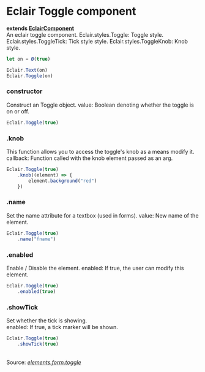 # Eclair Toggle component
__extends [EclairComponent](https://github.com/SamGarlick/Eclair/tree/main/src/elements/component.js)__<br/>
An eclair toggle component.
Eclair.styles.Toggle: Toggle style.
Eclair.styles.ToggleTick: Tick style style.
Eclair.styles.ToggleKnob: Knob style.
```javascript
let on = Ø(true)

Eclair.Text(on)
Eclair.Toggle(on)
```
### constructor
Construct an Toggle object.
value: Boolean denoting whether the toggle is on or off.
```javascript
Eclair.Toggle(true)
```
### .knob
This function allows you to access the toggle's knob as a means modify it.
callback: Function called with the knob element passed as an arg.
```javascript
Eclair.Toggle(true)
    .knob((element) => {
        element.background("red")
    })
```
### .name
Set the name attribute for a textbox (used in forms).
value: New name of the element.
```javascript
Eclair.Toggle(true)
    .name("fname")
```
### .enabled
Enable / Disable the element.
enabled: If true, the user can modify this element.
```javascript
Eclair.Toggle(true)
    .enabled(true)
```
### .showTick
Set whether the tick is showing.    
enabled: If true, a tick marker will be shown.
```javascript
Eclair.Toggle(true)
    .showTick(true)
```
<br/>Source: [_elements.form.toggle_](https://github.com/SamGarlick/Eclair/tree/main/src/elements/form/toggle.js)